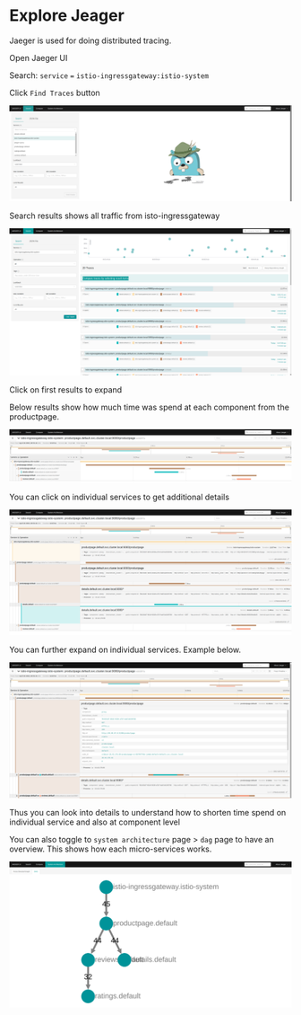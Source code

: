 # Explore Jeager

Jaeger is used for doing distributed tracing. 

Open Jaeger UI

Search: `service` `=` `istio-ingressgateway:istio-system`

Click `Find Traces` button

![Jaeger-search-istio-ingressgateway](../images/Jaeger-search-istio-ingressgateway.png)

Search results shows all traffic from isto-ingressgateway

![Search-result-istio-ingressgateway](../images/Search-result-istio-ingressgateway.png)

Click on first results to expand 

Below results show how much time was spend at each component from the productpage. 

![jaeger-result-productpage](../images/jaeger-result-productpage.png)

You can click on individual services to get additional details

 ![jaeger-services-and-operations](../images/jaeger-services-and-operations.png)

You can further expand on individual services. Example below. 

![jaeger-service-full-details](../images/jaeger-service-full-details.png)

Thus you can look into details to understand how to shorten time spend on individual service and also at component level 

You can also toggle to `system architecture` page > `dag` page to have an overview. This shows how each micro-services works.

![jaeger-system-architecture-dag](../images/jaeger-system-architecture-dag.png)

